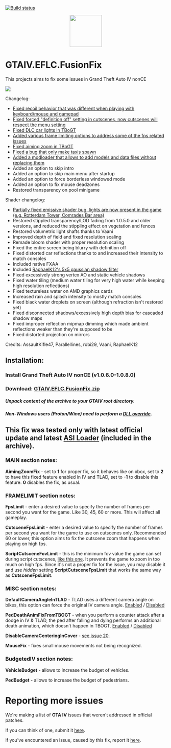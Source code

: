 [![Build status](https://ci.appveyor.com/api/projects/status/wwokiviriq3m52t6?svg=true)](https://ci.appveyor.com/project/ThirteenAG/gtaiv-eflc-fusionfix)

<p align="center">
  <img height="100" src="https://user-images.githubusercontent.com/4904157/63623173-921aaf00-c601-11e9-8b84-fc5803269323.png">
</p>

# GTAIV.EFLC.FusionFix

This projects aims to fix some issues in Grand Theft Auto IV nonCE

![](https://github.com/ThirteenAG/GTAIV.EFLC.FusionFix/assets/4904157/7e5ece68-6b00-4023-b87d-ed865d3e7997)

Changelog:

- [Fixed recoil behavior that was different when playing with keyboard/mouse and gamepad](https://github.com/GTAmodding/GTAIV-Issues-List/issues/6)
- [Fixed forced "definition off" setting in cutscenes, now cutscenes will respect the menu setting](https://github.com/GTAmodding/GTAIV-Issues-List/issues/5)
- [Fixed DLC car lights in TBoGT](https://github.com/GTAmodding/GTAIV-Issues-List/issues/3)
- [Added various frame limiting options to address some of the fps related issues](https://github.com/GTAmodding/GTAIV-Issues-List/issues/1)
- [Fixed aiming zoom in TBoGT](https://github.com/GTAmodding/GTAIV-Issues-List/issues/19)
- [Fixed a bug that only make taxis spawn](https://github.com/ThirteenAG/GTAIV.EFLC.FusionFix/issues/85)
- [Added a modloader that allows to add models and data files without replacing them](https://twitter.com/Ash_735/status/1671992742883328006)
- Added an option to skip intro
- Added an option to skip main menu after startup
- Added an option to force borderless windowed mode
- Added an option to fix mouse deadzones
- Restored transparency on pool minigame

Shader changelog:
- [Partially fixed emissive shader bug, lights are now present in the game (e.g. Rotterdam Tower, Comrades Bar area)](https://github.com/GTAmodding/GTAIV-Issues-List/issues/4)
- Restored stippled transparency/LOD fading from 1.0.5.0 and older versions, and reduced the stippling effect on vegetation and fences
- Restored volumetric light shafts thanks to Vaani
- Improved depth of field and fixed resolution scaling
- Remade bloom shader with proper resolution scaling
- Fixed the entire screen being blurry with definition off
- Fixed distorted car reflections thanks to  and increased their intensity to match consoles
- Included native FXAA
- Included [RaphaelK12's 5x5 gaussian shadow filter](https://github.com/RaphaelK12/GTA4-Improved-Soft-Shadows)
- Fixed excessively strong vertex AO and static vehicle shadows
- Fixed water tiling (medium water tiling for very high water while keeping high resolution reflections)
- Fixed textureless water on AMD graphics cards
- Increased rain and splash intensity to mostly match consoles
- Fixed black water droplets on screen (although refraction isn't restored yet)
- Fixed disconnected shadows/excessively high depth bias for cascaded shadow maps
- Fixed improper reflection mipmap dimming which made ambient reflections weaker than they're supposed to be
- Fixed distorted projection on mirrors

Credits: AssaultKifle47, Parallellines, robi29, Vaani, RaphaelK12

## Installation:

### Install Grand Theft Auto IV nonCE (v1.0.6.0-1.0.8.0)

### **Download**: [GTAIV.EFLC.FusionFix.zip](https://github.com/ThirteenAG/GTAIV.EFLC.FusionFix/releases/latest/download/GTAIV.EFLC.FusionFix.zip)

##### Unpack content of the archive to your **GTAIV** root directory.
##### Non-Windows users (Proton/Wine) need to perform a [DLL override](https://cookieplmonster.github.io/setup-instructions/#proton-wine).

This fix was tested only with latest official update and latest [ASI Loader](https://github.com/ThirteenAG/Ultimate-ASI-Loader/releases/latest/download/Ultimate-ASI-Loader.zip) (included in the archive).
---

### **MAIN section notes**:

**AimingZoomFix** - set to **1** for proper fix, so it behaves like on xbox, set to **2** to have this fixed feature enabled in IV and TLAD, set to **-1** to disable this feature. **0** disables the fix, as usual.

### **FRAMELIMIT section notes**:

**FpsLimit** - enter a desired value to specify the number of frames per second you want for the game. Like 30, 45, 60 or more. This will affect all gameplay.

**CutsceneFpsLimit** - enter a desired value to specify the number of frames per second you want for the game to use on cutscenes only. Recommended 60 or lower, this option aims to fix the cutscene zoom that happens when playing on high fps.

**ScriptCutsceneFovLimit** - this is the minimum fov value the game can set during script cutscenes, [like this one](https://www.youtube.com/watch?v=NzKw7ijHG10&hd=1). It prevents the game to zoom in too much on high fps. Since it's not a proper fix for the issue, you may disable it and use _hidden_ setting **ScriptCutsceneFpsLimit** that works the same way as **CutsceneFpsLimit**.

### **MISC section notes**:

**DefaultCameraAngleInTLAD** - TLAD uses a different camera angle on bikes, this option can force the original IV camera angle. [Enabled](https://i.imgur.com/PqFHJfU.jpg) / [Disabled](https://i.imgur.com/5kM5Sgn.jpg)

**PedDeathAnimFixFromTBOGT** - when you perform a counter attack after a dodge in IV & TLAD, the ped after falling and dying performs an additional death animation, which doesn't happen in TBOGT. [Enabled](https://imgur.com/EYsiGPe) / [Disabled](https://imgur.com/CR3LEdR)

**DisableCameraCenteringInCover** - [see issue 20](https://github.com/GTAmodding/GTAIV-Issues-List/issues/20).

**MouseFix** - fixes small mouse movements not being recognized.

### **BudgetedIV section notes**:
**VehicleBudget** - allows to increase the budget of vehicles.

**PedBudget** - allows to increase the budget of pedestrians.

# Reporting more issues

We're making a list of **GTA IV** issues that weren't addressed in official patches.

If you can think of one, submit it [here](https://github.com/GTAmodding/GTAIV-Issues-List/issues).

If you've encountered an issue, caused by this fix, report it [here](https://github.com/ThirteenAG/GTAIV.EFLC.FusionFix/issues).
